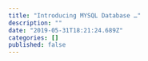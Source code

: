 ```yaml
---
title: "Introducing MYSQL Database …"
description: ""
date: "2019-05-31T18:21:24.689Z"
categories: []
published: false
---
```


